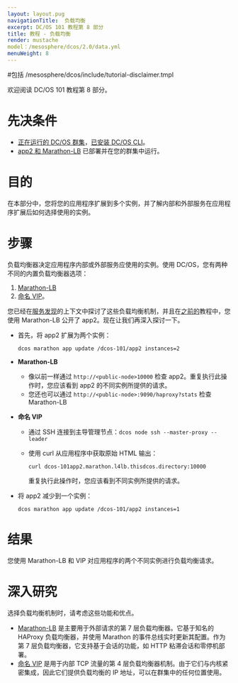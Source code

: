 ```yaml
---
layout: layout.pug
navigationTitle:  负载均衡
excerpt: DC/OS 101 教程第 8 部分
title: 教程 - 负载均衡
render: mustache
model：/mesosphere/dcos/2.0/data.yml
menuWeight: 8
---
```


#包括 /mesosphere/dcos/include/tutorial-disclaimer.tmpl


欢迎阅读 DC/OS 101 教程第 8 部分。


# 先决条件
* [正在运行的 DC/OS 群集](/mesosphere/dcos/2.0/tutorials/dcos-101/cli/)，[已安装 DC/OS CLI](/mesosphere/dcos/2.0/cli/install/)。
* [app2 和 Marathon-LB](/mesosphere/dcos/2.0/tutorials/dcos-101/app2/) 已部署并在您的群集中运行。

# 目的
在本部分中，您将您的应用程序扩展到多个实例，并了解内部和外部服务在应用程序扩展后如何选择使用的实例。

# 步骤
负载均衡器决定应用程序内部或外部服务应使用的实例。使用 DC/OS，您有两种不同的内置负载均衡器选项：

1. [Marathon-LB](/mesosphere/dcos/services/marathon-lb/latest/)
1. [命名 VIP](/mesosphere/dcos/2.0/networking/load-balancing-vips/)。

您已经在[服务发现](/mesosphere/dcos/2.0/tutorials/dcos-101/service-discovery/)的上下文中探讨了这些负载均衡机制，并且在[之前的](/mesosphere/dcos/2.0/tutorials/dcos-101/marathon-lb/)教程中，您使用 Marathon-LB 公开了 app2。现在让我们再深入探讨一下。
* 首先，将 app2 扩展为两个实例：

  `dcos marathon app update /dcos-101/app2 instances=2`
* **Marathon-LB**
    * 像以前一样通过 `http://<public-node>10000` 检查 app2。重复执行此操作时，您应该看到 app2 的不同实例所提供的请求。
    * 您还也可以通过 `http://<public-node>:9090/haproxy?stats` 检查 Marathon-LB
* **命名 VIP**
    * 通过 SSH 连接到主导管理节点：`dcos node ssh --master-proxy --leader`
    * 使用 curl 从应用程序中获取原始 HTML 输出：

      `curl dcos-101app2.marathon.l4lb.thisdcos.directory:10000`

      重复执行此操作时，您应该看到不同实例所提供的请求。
* 将 app2 减少到一个实例：

  `dcos marathon app update /dcos-101/app2 instances=1`

# 结果
您使用 Marathon-LB 和 VIP 对应用程序的两个不同实例进行负载均衡请求。

# 深入研究
选择负载均衡机制时，请考虑这些功能和优点。

   * [Marathon-LB](/mesosphere/dcos/services/marathon-lb/latest/) 是主要用于外部请求的第 7 层负载均衡器。它基于知名的 HAProxy 负载均衡器，并使用 Marathon 的事件总线实时更新其配置。作为第 7 层负载均衡器，它支持基于会话的功能，如 HTTP 粘滞会话和零停机部署。
   * [命名 VIP](/mesosphere/dcos/2.0/networking/load-balancing-vips/) 是用于内部 TCP 流量的第 4 层负载均衡器机制。由于它们与内核紧密集成，因此它们提供负载均衡的 IP 地址，可以在群集中的任何位置使用。
